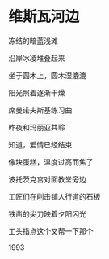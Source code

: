    

# 维斯瓦河边

冻结的暗蓝浅滩

沿岸冰凌堆叠起来

坐于圆木上，圆木湿漉漉

阳光照着逐渐干燥

  

席曼诺夫斯基练习曲

昨夜和玛丽亚共聆

知道，爱情已经结束

像块蛋糕，温度过高而焦了

  

波托茨克宫对面教堂旁边

工匠们在削击铺人行道的石板

铁凿的尖刀映着夕阳闪光

工头指点这个又帮一下那个

1993